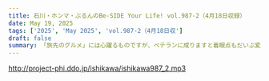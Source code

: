 ```yaml
---
title: 石川・ホンマ・ぶるんのBe-SIDE Your Life! vol.987-2（4月18日収録）
date: May 19, 2025
tags: ['2025', 'May 2025', 'vol.987-2（4月18日収']
draft: false
summary: 「旅先のグルメ」には心躍るものですが、ベテランに成りますと着眼点もだいぶ変わってきます...※参考リンクA：ケンコバのほろ酔いビジホ泊 全国版※参考リンクB：ロビンソン酒場漂流記ちなみに、ビーサイは19年間【毎週録り】です！...長い？長過ぎますかね？
---
```


http://project-phi.ddo.jp/ishikawa/ishikawa987_2.mp3